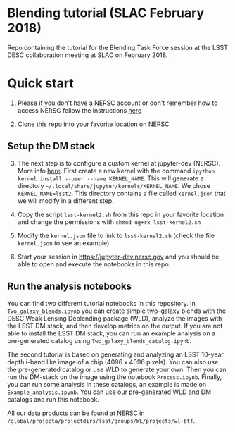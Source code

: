 # Blending tutorial (SLAC February 2018)
Repo containing the tutorial for the Blending Task Force session at the LSST DESC collaboration meeting at SLAC on February 2018.

# Quick start

1. Please if you don't have a NERSC account or don't remember how to access NERSC follow the instructions [here](https://confluence.slac.stanford.edu/display/LSSTDESC/Getting+Started+at+NERSC)

2. Clone this repo into your favorite location on NERSC

## Setup the DM stack

3. The next step is to configure a custom kernel at jupyter-dev (NERSC). More info [here](https://github.com/LSSTDESC/Monitor/blob/master/doc/jupyter-dev.md). First create a new kernel with the command `ipython kernel install --user --name KERNEL_NAME`. This will generate a directory `~/.local/share/jupyter/kernels/KERNEL_NAME`. We chose `KERNEL_NAME=lsst2`. This directory contains a file called `kernel.json` that we will modify in a different step.

4. Copy the script `lsst-kernel2.sh` from this repo in your favorite location and change the permissions with `chmod ug+rx lsst-kernel2.sh`

4. Modify the `kernel.json` file to link to `lsst-kernel2.sh` (check the file `kernel.json` to see an example).

5. Start your session in https://jupyter-dev.nersc.gov and you should be able to open and execute the notebooks in this repo. 

## Run the analysis notebooks

You can find two different tutorial notebooks in this repository. In `Two_galaxy_blends.ipynb` you can create simple two-galaxy blends with the DESC Weak Lensing Deblending package (WLD), analyze the images with the LSST DM stack, and then develop metrics on the output. If you are not able to install the LSST DM stack, you can run an example analysis on a pre-generated catalog using `Two_galaxy_blends_catalog.ipynb`.

The second tutorial is based on generating and analyzing an LSST 10-year depth i-band like image of a chip (4096 x 4096 pixels). You can also use the pre-generated catalog or use WLD to generate your own. Then you can run the DM-stack on the image using the notebook `Process.ipynb`. Finally, you can run some analysis in these catalogs, an example is made on `Example_analysis.ipynb`. You can use our pre-generated WLD and DM catalogs and run this notebook.

All our data products can be found at NERSC in `/global/projecta/projectdirs/lsst/groups/WL/projects/wl-btf`.

